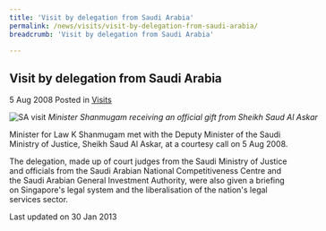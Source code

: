 ```yaml
---
title: 'Visit by delegation from Saudi Arabia'
permalink: /news/visits/visit-by-delegation-from-saudi-arabia/
breadcrumb: 'Visit by delegation from Saudi Arabia'

---
```



<style>
.image {width: 600px;}
.image img {max-width: 100%;}
</style>

Visit by delegation from Saudi Arabia
---

5 Aug 2008 Posted in [Visits](/news/visits/)

<div class="image">
  <img src="/images/visit-by-delegation-from-saudi.jpg/" alt="SA visit" title="SA visit">
  <i>Minister Shanmugam receiving an official gift from Sheikh Saud Al Askar</i>
</div>

Minister for Law K Shanmugam met with the Deputy Minister of the Saudi Ministry of Justice, Sheikh Saud Al Askar, at a courtesy call on 5 Aug 2008.

The delegation, made up of court judges from the Saudi Ministry of Justice and officials from the Saudi Arabian National Competitiveness Centre and the Saudi Arabian General Investment Authority, were also given a briefing on Singapore's legal system and the liberalisation of the nation's legal services sector.

<p class="right-side-updated">Last updated on 30 Jan 2013</p>
